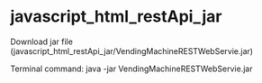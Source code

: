 # javascript_html_restApi_jar



Download jar file (javascript_html_restApi_jar/VendingMachineRESTWebServie.jar)

Terminal command: java -jar VendingMachineRESTWebServie.jar
